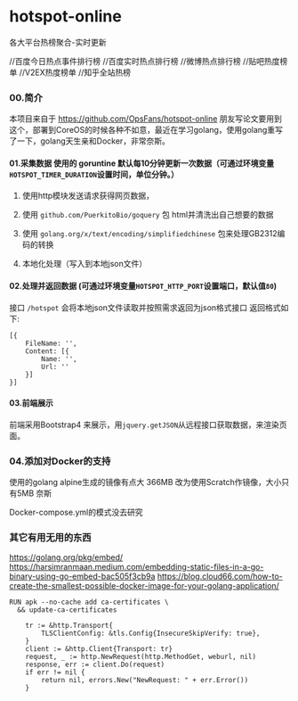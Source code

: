 # hotspot-online

各大平台热榜聚合-实时更新

//百度今日热点事件排行榜
//百度实时热点排行榜
//微博热点排行榜
//贴吧热度榜单
//V2EX热度榜单
//知乎全站热榜

### 00.简介
本项目来自于 https://github.com/OpsFans/hotspot-online
朋友写论文要用到这个，部署到CoreOS的时候各种不如意，最近在学习golang，使用golang重写了一下，golang天生亲和Docker，非常奈斯。

#### 01.采集数据 使用的 goruntine 默认每10分钟更新一次数据（可通过环境变量`HOTSPOT_TIMER_DURATION`设置时间，单位分钟。）
01. 使用http模块发送请求获得网页数据，

02. 使用 `github.com/PuerkitoBio/goquery` 包 html并清洗出自己想要的数据  

03. 使用 `golang.org/x/text/encoding/simplifiedchinese` 包来处理GB2312编码的转换

03. 本地化处理（写入到本地json文件）

#### 02.处理并返回数据 (可通过环境变量`HOTSPOT_HTTP_PORT`设置端口，默认值`80`)
接口  `/hotspot` 会将本地json文件读取并按照需求返回为json格式接口
返回格式如下:

```
[{
    FileName: '',
    Content: [{
        Name: '',
        Url: ''
    }]
}]
```

#### 03.前端展示
前端采用Bootstrap4 来展示，用`jquery.getJSON`从远程接口获取数据，来渲染页面。

### 04.添加对Docker的支持
使用的golang alpine生成的镜像有点大 366MB
改为使用Scratch作镜像，大小只有5MB 奈斯

Docker-compose.yml的模式没去研究

### 其它有用无用的东西
https://golang.org/pkg/embed/
https://harsimranmaan.medium.com/embedding-static-files-in-a-go-binary-using-go-embed-bac505f3cb9a
https://blog.cloud66.com/how-to-create-the-smallest-possible-docker-image-for-your-golang-application/

```
RUN apk --no-cache add ca-certificates \
  && update-ca-certificates
```

```
	tr := &http.Transport{
		TLSClientConfig: &tls.Config{InsecureSkipVerify: true},
	}
	client := &http.Client{Transport: tr}
	request, _ := http.NewRequest(http.MethodGet, weburl, nil)
	response, err := client.Do(request)
	if err != nil {
		return nil, errors.New("NewRequest: " + err.Error())
	}
```